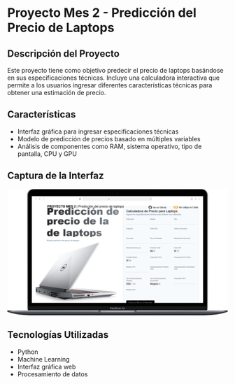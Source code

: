 # Proyecto Mes 2 - Predicción del Precio de Laptops

## Descripción del Proyecto

Este proyecto tiene como objetivo predecir el precio de laptops basándose en sus especificaciones técnicas. Incluye una calculadora interactiva que permite a los usuarios ingresar diferentes características técnicas para obtener una estimación de precio.

## Características

- Interfaz gráfica para ingresar especificaciones técnicas
- Modelo de predicción de precios basado en múltiples variables
- Análisis de componentes como RAM, sistema operativo, tipo de pantalla, CPU y GPU

## Captura de la Interfaz

![Captura de la Interfaz](https://github.com/antonioDiaz04/proyecto-m2-exbd/blob/main/AVsMIBnpLOhsAAAAAElFTkSuQmCC.jpg)

## Tecnologías Utilizadas

- Python
- Machine Learning
- Interfaz gráfica web
- Procesamiento de datos
